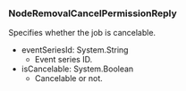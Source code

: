 ### NodeRemovalCancelPermissionReply
Specifies whether the job is cancelable.

- eventSeriesId: System.String
  - Event series ID.
- isCancelable: System.Boolean
  - Cancelable or not.
